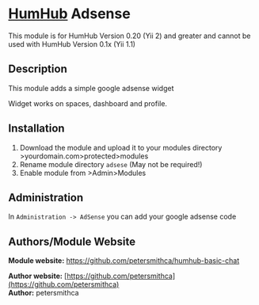 # [HumHub](https://github.com/humhub/humhub) Adsense

This module is for HumHub Version 0.20 (Yii 2) and greater and cannot be used with HumHub Version 0.1x (Yii 1.1)

## Description

This module adds a simple google adsense widget

Widget works on spaces, dashboard and profile.

## Installation
1. Download the module and upload it to your modules directory >yourdomain.com>protected>modules
2. Rename module directory ```adsese``` (May not be required!)
3. Enable module from >Admin>Modules


## Administration

In `Administration -> AdSense` you can add your google adsense code

## Authors/Module Website

__Module website:__ <https://github.com/petersmithca/humhub-basic-chat>  

__Author website:__ [https://github.com/petersmithca](https://github.com/petersmithca)    
__Author:__ petersmithca    
